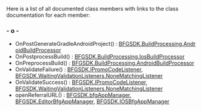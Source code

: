 Here is a list of all documented class members with links to the class
documentation for each member:

### \- o -

  - OnPostGenerateGradleAndroidProject() : [BFGSDK.BuildProcessing.AndroidBuildProcessor](class_b_f_g_s_d_k_1_1_build_processing_1_1_android_build_processor.html#a5cd5c42dfa3ec97b879f4146c062facf)
  - OnPostprocessBuild() : [BFGSDK.BuildProcessing.IosBuildProcessor](class_b_f_g_s_d_k_1_1_build_processing_1_1_ios_build_processor.html#a315abbbe14e2597c5ac6e52b99d3d951)
  - OnPreprocessBuild() : [BFGSDK.BuildProcessing.AndroidBuildProcessor](class_b_f_g_s_d_k_1_1_build_processing_1_1_android_build_processor.html#ae5100feae4ff2e176540e49c443dcc6d)
  - OnValidateFailure() : [BFGSDK.IPromoCodeListener](interface_b_f_g_s_d_k_1_1_i_promo_code_listener.html#aa5e545dee434ba42132b5a3b7d0d327c),
    [BFGSDK.WaitingValidationListeners.NoneMatchingListener](class_b_f_g_s_d_k_1_1_waiting_validation_listeners_1_1_none_matching_listener.html#a67d7b8589c842a8be5bbc153e74b96a5)
  - OnValidateSuccess() : [BFGSDK.IPromoCodeListener](interface_b_f_g_s_d_k_1_1_i_promo_code_listener.html#a05e24dab31ec1fcea92ed9839fbd123c),
    [BFGSDK.WaitingValidationListeners.NoneMatchingListener](class_b_f_g_s_d_k_1_1_waiting_validation_listeners_1_1_none_matching_listener.html#ac7d9ce8a6b069acbf1bc57d385407fb7)
  - openReferralURL() : [BFGSDK.bfgAppManager](class_b_f_g_s_d_k_1_1bfg_app_manager.html#a1b49fc91f41b8a9fef5e47887c4cd373),
    [BFGSDK.EditorBfgAppManager](class_b_f_g_s_d_k_1_1_editor_bfg_app_manager.html#a86e6bcded55dafcfc72c8a080beafff3),
    [BFGSDK.IOSBfgAppManager](class_b_f_g_s_d_k_1_1_i_o_s_bfg_app_manager.html#acea38816ac13a3f06fd0429643e7f5c7)
